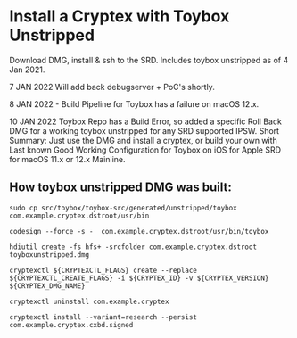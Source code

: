 # Install a Cryptex with Toybox Unstripped

Download DMG, install & ssh to the SRD. Includes toybox unstripped as of 4 Jan 2021. 

7 JAN 2022 Will add back debugserver + PoC's shortly. 

8 JAN 2022 - Build Pipeline for Toybox has a failure on macOS 12.x.

10 JAN 2022 Toybox Repo has a Build Error, so added a specific Roll Back DMG for a working toybox unstripped for any SRD supported IPSW. Short Summary: Just use the DMG and install a cryptex, or build your own with Last known Good Working Configuration for Toybox on iOS for Apple SRD for macOS 11.x or 12.x Mainline.

How toybox unstripped DMG was built:
------
```
sudo cp src/toybox/toybox-src/generated/unstripped/toybox com.example.cryptex.dstroot/usr/bin

codesign --force -s -  com.example.cryptex.dstroot/usr/bin/toybox

hdiutil create -fs hfs+ -srcfolder com.example.cryptex.dstroot toyboxunstripped.dmg

cryptexctl ${CRYPTEXCTL_FLAGS} create --replace ${CRYPTEXCTL_CREATE_FLAGS} -i ${CRYPTEX_ID} -v ${CRYPTEX_VERSION} ${CRYPTEX_DMG_NAME}

cryptexctl uninstall com.example.cryptex

cryptexctl install --variant=research --persist com.example.cryptex.cxbd.signed
```
